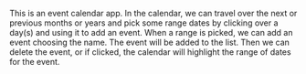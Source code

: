This is an event calendar app. In the calendar, we can travel over the next or previous months or years and pick some range dates by clicking over a day(s) and using it to add an event.
When a range is picked, we can add an event choosing the name. The event will be added to the list. Then we can delete the event, or if clicked, the calendar will highlight the range of dates for the event.

